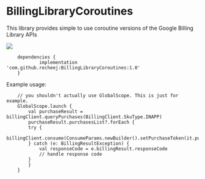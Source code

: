# BillingLibraryCoroutines
This library provides simple to use coroutine versions of the Google Billing Library APIs

[![](https://jitpack.io/v/recheej/BillingLibraryCoroutines.svg)](https://jitpack.io/#recheej/BillingLibraryCoroutines)

```
	dependencies {
	        implementation 'com.github.recheej:BillingLibraryCoroutines:1.0'
	}
```

Example usage:

```
	// you shouldn't actually use GlobalScope. This is just for example.
	GlobalScope.launch {
	    val purchaseResult = billingClient.queryPurchases(BillingClient.SkuType.INAPP)
	    purchaseResult.purchasesList?.forEach {
		try {
		    billingClient.consume(ConsumeParams.newBuilder().setPurchaseToken(it.purchaseToken).build())
		} catch (e: BillingResultException) {
		    val responseCode = e.billingResult.responseCode
		    // handle response code
		}
	    }
	}
```
